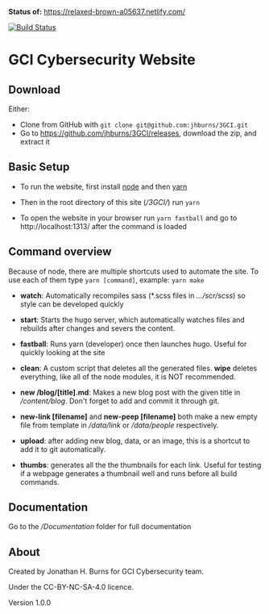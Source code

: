 **Status of:** https://relaxed-brown-a05637.netlify.com/

 [![Build Status](https://travis-ci.org/jhburns/3GCI.svg?branch=master)](https://travis-ci.org/jhburns/3GCI)

# GCI Cybersecurity Website

## Download

Either:

- Clone from GitHub with `git clone git@github.com:jhburns/3GCI.git`
- Go to https://github.com/jhburns/3GCI/releases, download the zip, and extract it

## Basic Setup
- To run the website, first install [node](https://nodejs.org/en/) and then [yarn](https://yarnpkg.com/lang/en/)

- Then in the root directory of this site (*/3GCI/*) run `yarn`

- To open the website in your browser run `yarn fastball` and go to http://localhost:1313/ after the command is loaded

## Command overview
Because of node, there are multiple shortcuts used to automate the site. To use each of them type `yarn [command]`, example: `yarn make`

- **watch**: Automatically recompiles sass (*.scss files in *.../scr/scss*) so style can be developed quickly
- **start**: Starts the hugo server, which automatically watches files and rebuilds after changes and severs the content.
- **fastball**: Runs yarn (developer) once then launches hugo. Useful for quickly looking at the site
- **clean**: A custom script that deletes all the generated files. **wipe** deletes everything, like all of the node modules, it is NOT recommended. 

- **new /blog/[title].md**: Makes a new blog post with the given title in */content/blog*. Don't forget to add and commit it through git.
- **new-link [filename]** and **new-peep [filename]** both make a new empty file from template in */data/link* or */data/people* respectively. 
- **upload**: after adding new blog, data, or an image, this is a shortcut to add it to git automatically.

- **thumbs**: generates all the the thumbnails for each link. Useful for testing if a webpage generates a thumbnail well and runs before all build commands. 
   
## Documentation
Go to the  */Documentation* folder for full documentation

## About

Created by Jonathan H. Burns for GCI Cybersecurity team. 

Under the CC-BY-NC-SA-4.0 licence.

Version 1.0.0